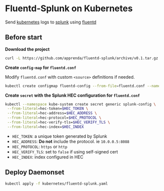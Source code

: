 # Fluentd-Splunk on Kubernetes

Send [kubernetes](https://github.com/kubernetes/kubernetes) logs to [splunk](https://github.com/splunk) using [fluentd](https://github.com/fluent/fluentd)

## Before start

**Download the project**

```sh
curl -L https://github.com/apprenda/fluentd-splunk/archive/v0.1.tar.gz | tar -xz
```

**Create `config-map` for `fluentd.conf`**

Modify `fluentd.conf` with custom `<source>` definitions if needed.

```sh
kubectl create configmap fluentd-config --from-file=fluentd.conf --namespace=kube-system
```

**Create `secret` with the Splunk HEC configuration for `fluentd.conf`**

```sh
kubectl --namespace kube-system create secret generic splunk-config \
 --from-literal=hec-token=$HEC_TOKEN \
 --from-literal=hec-address=$HEC_ADDRESS \
 --from-literal=hec-protocol=$HEC_PROTOCOL \
 --from-literal=hec-verify-tls=$HEC_VERIFY_TLS \
 --from-literal=hec-index=$HEC_INDEX
```

* `HEC_TOKEN`: a unique token generated by Splunk
* `HEC_ADDRESS`: **Do not** include the protocol. ie `10.0.0.5:8088`
* `HEC_PROTOCOL`: `https` or `http`
* `HEC_VERIFY_TLS`: set to `false` if using self-signed cert
* `HEC_INDEX`: index configured in HEC

## Deploy Daemonset

```sh
kubectl apply -f kubernetes/fluentd-splunk.yaml
```
